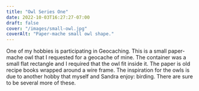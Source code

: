```yaml
---
title: "Owl Series One"
date: 2022-10-03T16:27:27-07:00
draft: false
cover: "/images/small-owl.jpg"
coverAlt: "Paper-mache small owl shape."
---
```


One of my hobbies is participating in Geocaching. This is a small paper-mache owl that I requested for a geocache of mine. The container was a small flat rectangle and I required that the owl fit inside it. The paper is old recipe books wrapped around a wire frame. The inspiration for the owls is due to another hobby that myself and Sandra enjoy: birding. There are sure to be several more of these.